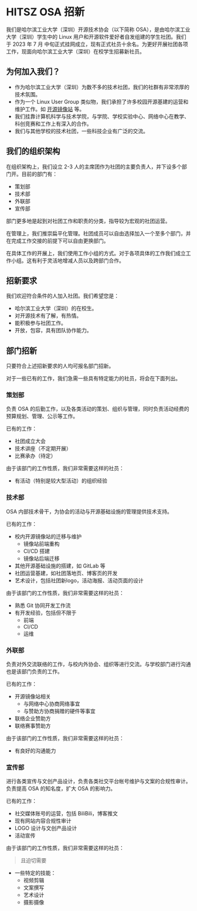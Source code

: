 # HITSZ OSA 招新

我们是哈尔滨工业大学（深圳）开源技术协会（以下简称 OSA），是由哈尔滨工业大学（深圳）学生中的 Linux 用户和开源软件爱好者自发组建的学生社团。我们于 2023 年 7 月 中旬正式挂网成立，现有正式社员十余名。为更好开展社团各项工作，现面向哈尔滨工业大学（深圳）在校学生招募新社员。

## 为何加入我们？

- 作为哈尔滨工业大学（深圳）为数不多的技术社团，我们的社群有非常浓厚的技术氛围。
- 作为一个 Linux User Group 类似物，我们承担了许多校园开源基建的运营和维护工作。如 [开源镜像站](http://10.249.12.85) 等。
- 我们挂靠计算机科学与技术学院，与学院、学校实验中心、网络中心在教学、科创竞赛和工作上有深入的合作。
- 我们与其他学校的技术社团，一些科技企业有广泛的交流。

## 我们的组织架构

在组织架构上，我们设立 2-3 人的主席团作为社团的主要负责人，并下设多个部门开。目前的部门有：

- 策划部
- 技术部
- 外联部
- 宣传部

部门更多地是起到对社团工作和职责的分类，指导较为宏观的社团运营。

在管理上，我们推崇扁平化管理。社团成员可以自由选择加入一个至多个部门，并在完成工作交接的前提下可以自由更换部门。

在具体工作的开展上，我们使用工作小组的方式。对于各项具体的工作我们成立工作小组。这有利于灵活地增减人员以及跨部门合作。

## 招新要求

我们欢迎符合条件的人加入社团。我们希望您是：

- 哈尔滨工业大学（深圳）的在校生。
- 对开源技术有了解，有热情。
- 能积极参与社团工作。
- 开放，包容，具有团队协作能力。

## 部门招新

只要符合上述招新要求的人均可报名部门招新。

对于一些已有的工作，我们急需一些具有特定能力的社员，将会在下面列出。

### 策划部

负责 OSA 的后勤工作，以及各类活动的策划、组织与管理，同时负责活动经费的预算规划、管理、公示等工作。

已有的工作：

- 社团成立大会
- 技术讲座（不定期开展）
- 比赛承办（待定）

由于该部门的工作性质，我们非常需要这样的社员：

- 有活动（特别是较大型活动）的组织经验

### 技术部

OSA 内部技术骨干，为协会的活动与开源基础设施的管理提供技术支持。

已有的工作：

- 校内开源镜像站的迁移与维护
  - 镜像站前端重构
  - CI/CD 搭建
  - 镜像站后端迁移
- 其他开源基础设施的搭建，如 GitLab 等
- 社团运营基建，如社团落地页、博客页的开发
- 艺术设计，包括社团新logo，活动海报、活动页面的设计

由于该部门的工作性质，我们非常需要这样的社员：

- 熟悉 Git 协同开发工作流
- 有开发经验，包括但不限于
    - 前端
    - CI/CD
    - 运维

### 外联部

负责对外交流联络的工作，与校内外协会、组织等进行交流。与学校部门进行沟通也是该部门负责的工作。

已有的工作：

- 开源镜像站相关
  - 与网络中心协商网络事宜
  - 与赞助方协商捐赠的硬件等事宜
- 联络企业赞助方
- 联络赛事赞助方

由于该部门的工作性质，我们非常需要这样的社员：

- 有良好的沟通能力


### 宣传部

进行各类宣传与文创产品设计，负责各类社交平台帐号维护与文案的合规性审计。负责提高 OSA 的知名度，扩大 OSA 的影响力。

已有的工作：

- 社交媒体账号的运营，包括 BiliBili，博客推文
- 现有网站内容合规性审计
- LOGO 设计与文创产品设计
- 活动宣传

由于该部门的工作性质，我们非常需要这样的社员：
> 且迫切需要

- 一些特定的技能：
  - 视频剪辑
  - 文案撰写
  - 艺术设计
  - 摄影摄像
